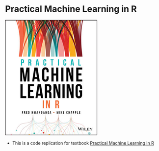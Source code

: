 # Practical Machine Learning in R

![](Image/cover.jpeg)

* This is a code replication for textbook [Practical Machine Learning in R](https://www.wiley.com/en-us/Practical+Machine+Learning+in+R-p-9781119591535)